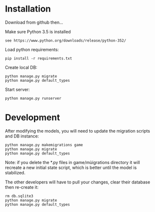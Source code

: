 # Installation

Download from github then...

Make sure Python 3.5 is installed

```see https://www.python.org/downloads/release/python-352/```

Load python requirements:

```pip install -r requirements.txt```

Create local DB:

```
python manage.py migrate
python manage.py default_types
```

Start server:

```python manage.py runserver```

# Development

After modifying the models, you will need to update the migration scripts and DB instance:

```
python manage.py makemigrations game
python manage.py migrate
python manage.py default_types
```

Note: if you delete the *.py files in game/mùigrations directory it will recreate a new initial state script, which is better until the model is stabilized.

The other developers will have to pull your changes, clear their database then re-create it:

```
rm db.sqlite3
python manage.py migrate
python manage.py default_types
```